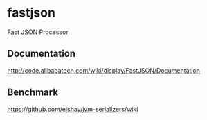 fastjson
========

Fast JSON Processor

Documentation
--------
http://code.alibabatech.com/wiki/display/FastJSON/Documentation

Benchmark
--------
https://github.com/eishay/jvm-serializers/wiki
